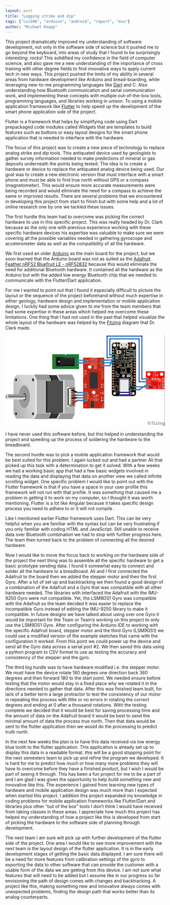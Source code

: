 ```yaml
---
layout: post
title: "Logging strike and dip"
tags: ["csc596", "arduino", "android", "report", "msu"]
author: "Michael Knapp"
---
```


This project dramatically improved my understanding of software development, not only in the software side of science but it pushed me to go beyond the keyboard, into areas of study that I found to be surprisingly interesting: *rocks*! This solidified my confidence in the field of computer science, and also gave me a new understanding of the importance of cross training with other degree fields to find innovative ways to apply current tech in new ways. This project pushed the limits of my ability in several areas from hardware development like Arduino and bread-boarding, while leveraging new-to-me programming languages like [Dart](https://www.dartlang.org/) and C. Also understanding how Bluetooth communication and serial communication work, and implementing these concepts with multiple out-of-the-box tools, programming languages, and libraries working in unison. To using a mobile application framework like [Flutter](https://flutter.io/) to help speed up the development of the smart phone application side of the project. 

Flutter is a framework that helps by simplifying code using Dart prepackaged code modules called Widgets that are templates to build features such as buttons or easy layout designs for the smart phone application that is needed to interface with the hardware.

The focus of this project was to create a new piece of technology to replace analog strike and dip tools. This antiquated device used by geologists to gather survey information needed to make predictions of mineral or gas deposits underneath the points being tested. The idea is to create a hardware or device to replace the antiquated analog device being used. Our goal was to create a new electronic version that must interface with a smart phone and must be able to find true north without GPS or a compass (magnetometer). This would ensure more accurate measurements were being recorded and would eliminate the need for a compass to achieve the same or improved results. There are several problems that we encountered in developing this project from start to finish but with some help and a lot of online research one by one we tackled these issues.

The first hurdle this team had to overcome was picking the correct hardware to use in this specific project. This was really headed by Dr. Clark because as the only one with previous experience working with these specific hardware devices his expertise was valuable to make sure we were covering all the possible variables needed in gathering gyroscope and accelerometer data as well as the compatibility of all the hardware.

We first used an older [Arduino](https://www.arduino.cc/) as the main board for the project, but we soon learned that the Arduino board was not as suited as the [Adafruit Feather nRF52 Bluefruit LE - nRF52832](https://www.adafruit.com/product/3406) because this would eliminate the need for additional Bluetooth hardware. It contained all the hardware as the Arduino but with the added low energy Bluetooth chip that we needed to communicate with the Flutter/Dart application.

For me I wanted to point out that I found it especially difficult to picture the layout or the sequence of the project beforehand without much expertise in either geology, hardware design and implementation or mobile application design. I luckily had some advice given to me from the team members that had some expertise in these areas which helped me overcome these limitations. One thing that I had not used in the past that helped visualize the whole layout of the hardware was helped by the [Fitzing](http://fritzing.org/home/) diagram that Dr. Clark made. 

![Breadboard Diagram](/assets/2018-12-18-logging-strike-and-dip/layout-v1_bb.jpg)

I have never used this software before, but this helped in understanding the project and speeding up the process of soldering the hardware to the breadboard.

The second hurdle was to pick a mobile application framework that would be best suited for this problem. I again lucked out and had a partner Ali that picked up this task with a determination to get it solved. With a few weeks we had a working basic app that had a few basic widgets involved in reading the data and displaying that data on another view we called infinite scrolling widget. One specific problem I would like to point out with the Flutter framework is that if you have a space in your user profile this framework will not run with that profile. It was something that caused me a problem in getting it to work on my computer, so I thought it was worth mentioning. Flutter is a lot like Angular because it takes specific design process you need to adhere to or it will not compile . 

Like I mentioned earlier Flutter framework uses Dart. This can be very helpful when you are familiar with the syntax but can be very frustrating if you only familiar with coding HTML and JavaScript. Still unable to receive data over Bluetooth combination we had to stop with further progress here. The team then turned back to the problem of connecting all the desired hardware. 

Now I would like to move the focus back to working on the hardware side of the project the next thing was to assemble all the specific hardware to get a basic prototype sending data. I found it somewhat easy to connect and solder all the hardware to a breadboard. Ali and I first connected the Adafruit to the board then we added the stepper motor and then the first Gyro. After a lot of set up and backtracking we then found a good design of a combination of the Adafruit and a Gyro that was compatible with all other hardware needed. The libraries with interfaced the Adafruit with the IMU-9250 Gyro were not compatible. Yet, the LSM9DS1 Gyro was compatible with the Adafruit so the team decided it was easier to replace the incompatible Gyro instead of editing the IMU-9250 library to make it compatible. In future designs we have talked about using over one Gyro it would be important for the Team or Team’s working on this project to only use the LSM9DS1 Gyro. After configuring the Arduino IDE to working with the specific Adafruit board, stepper motor and the third Gyro (LSM9DS1) we could use a modified version of the example sketches that came with the configuration it worked. From this point we could power up the device and send all the Gyro data across a serial port #2. We then saved this data using a python program to CSV format to use as testing the accuracy and consistency of the stepper and the gyro.

The third big hurdle was to have hardware modified i.e. the stepper motor. We must have the device rotate 180 degrees one direction back 360 degrees and then forward 180 to the start point. We needed ensure before testing that the motor would stay in a fixed place why we rotated it in the directions needed to gather that data. After this was finished team built, for lack of a better term a large protractor to test the consistency of our motor in repeating this process with little or no errors in rotating the correct degrees and ending at 0 after a thousand rotations. With the testing complete we decided that it would be best for saving processing time and the amount of data on the Adafruit board it would be best to send the minimal amount of data the process true north. Then that data would be sent to the flutter application then we would do the processing to predict truth north.

In the next few weeks the plan is to have this data received via low energy blue tooth to the flutter application. This application is already set up to display this data in a readable format. this will be a good stopping point for the next semesters team to pick up and refine the program we developed. It is hard for me to predict how much or how many more problems they will have to overcome before they have a finished product, but I wish I would be part of seeing it through. This has been a fun project for me to be a part of and I am glad I was given the opportunity to help build something new and innovative like this. The experience I gained from learning new types of hardware and mobile application design was much more than I expected when started this project. I addition this project expanded my knowledge in coding problems for mobile application frameworks like Flutter/Dart and libraries plus other “out of the box” tools I don’t think I would have received from taking classes in these areas. I appreciate how much this project has helped my understanding of how a project like this is developed from start of picking the hardware to the software side of planning through development.

The next team I am sure will pick up with further development of the flutter side of the project. One area I would like to see more improvement with the next team is the layout design of the flutter application. It is in the early development stages of getting the basic data displayed. I am sure there will be a need for more features from calibration settings of the gyro to exporting the data to other software that can provide the customer with a usable form of the data we are getting from this device. I am not sure what features that will need to be added but I assume like in our progress so far envisioning the path of design comes with changes and backtracking. A project like this, making something new and innovative always comes with unexpected problems, finding the design path that works better than its analog counterparts. 
